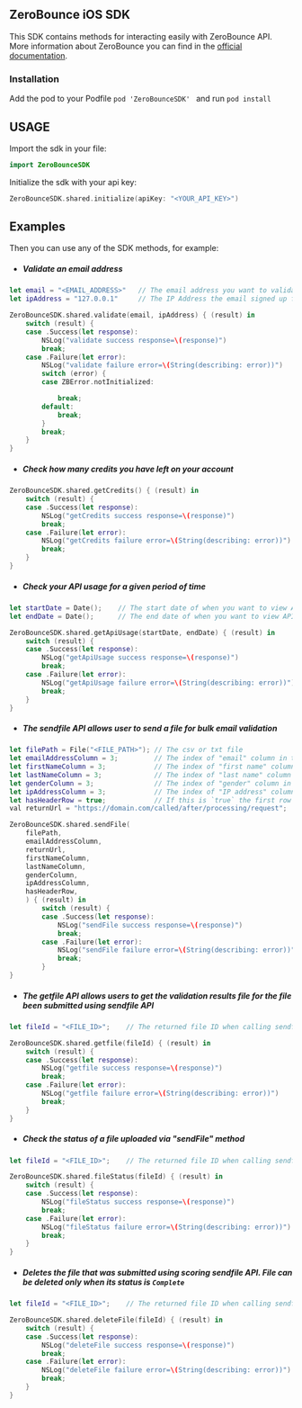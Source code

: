 ## ZeroBounce iOS SDK
This SDK contains methods for interacting easily with ZeroBounce API.
More information about ZeroBounce you can find in the [official documentation](https://www.zerobounce.net/docs/).

### Installation
Add the pod to your Podfile
```pod 'ZeroBounceSDK' ```
and run 
```pod install```

## USAGE
Import the sdk in your file:
```swift
import ZeroBounceSDK
``` 

Initialize the sdk with your api key:
```swift 
ZeroBounceSDK.shared.initialize(apiKey: "<YOUR_API_KEY>")
```

## Examples
Then you can use any of the SDK methods, for example:
* ##### Validate an email address
```swift
let email = "<EMAIL_ADDRESS>"   // The email address you want to validate
let ipAddress = "127.0.0.1"     // The IP Address the email signed up from (Optional)

ZeroBounceSDK.shared.validate(email, ipAddress) { (result) in
    switch (result) {
    case .Success(let response):
        NSLog("validate success response=\(response)")
        break;
    case .Failure(let error):
        NSLog("validate failure error=\(String(describing: error))")
        switch (error) {
        case ZBError.notInitialized:

            break;
        default:
            break;
        }
        break;
    }
}
```

* ##### Check how many credits you have left on your account
```swift
ZeroBounceSDK.shared.getCredits() { (result) in
    switch (result) {
    case .Success(let response):
        NSLog("getCredits success response=\(response)")
        break;
    case .Failure(let error):
        NSLog("getCredits failure error=\(String(describing: error))")
        break;
    }
}
```

* ##### Check your API usage for a given period of time
```swift
let startDate = Date();    // The start date of when you want to view API usage
let endDate = Date();      // The end date of when you want to view API usage

ZeroBounceSDK.shared.getApiUsage(startDate, endDate) { (result) in
    switch (result) {
    case .Success(let response):
        NSLog("getApiUsage success response=\(response)")
        break;
    case .Failure(let error):
        NSLog("getApiUsage failure error=\(String(describing: error))")
        break;
    }
}
```

* ##### The sendfile API allows user to send a file for bulk email validation
```swift
let filePath = File("<FILE_PATH>"); // The csv or txt file
let emailAddressColumn = 3;         // The index of "email" column in the file. Index starts at 1
let firstNameColumn = 3;            // The index of "first name" column in the file
let lastNameColumn = 3;             // The index of "last name" column in the file
let genderColumn = 3;               // The index of "gender" column in the file
let ipAddressColumn = 3;            // The index of "IP address" column in the file
let hasHeaderRow = true;            // If this is `true` the first row is considered as table headers
val returnUrl = "https://domain.com/called/after/processing/request";

ZeroBounceSDK.shared.sendFile(
    filePath,
    emailAddressColumn,
    returnUrl,
    firstNameColumn,
    lastNameColumn,
    genderColumn,
    ipAddressColumn,
    hasHeaderRow,
    ) { (result) in
        switch (result) {
        case .Success(let response):
            NSLog("sendFile success response=\(response)")
            break;
        case .Failure(let error):
            NSLog("sendFile failure error=\(String(describing: error))")
            break;
        }
}
```

* ##### The getfile API allows users to get the validation results file for the file been submitted using sendfile API
```swift
let fileId = "<FILE_ID>";    // The returned file ID when calling sendfile API

ZeroBounceSDK.shared.getfile(fileId) { (result) in
    switch (result) {
    case .Success(let response):
        NSLog("getfile success response=\(response)")
        break;
    case .Failure(let error):
        NSLog("getfile failure error=\(String(describing: error))")
        break;
    }
}
```

* ##### Check the status of a file uploaded via "sendFile" method
```swift
let fileId = "<FILE_ID>";    // The returned file ID when calling sendfile API

ZeroBounceSDK.shared.fileStatus(fileId) { (result) in
    switch (result) {
    case .Success(let response):
        NSLog("fileStatus success response=\(response)")
        break;
    case .Failure(let error):
        NSLog("fileStatus failure error=\(String(describing: error))")
        break;
    }
}
```

* ##### Deletes the file that was submitted using scoring sendfile API. File can be deleted only when its status is _`Complete`_
```swift
let fileId = "<FILE_ID>";    // The returned file ID when calling sendfile API

ZeroBounceSDK.shared.deleteFile(fileId) { (result) in
    switch (result) {
    case .Success(let response):
        NSLog("deleteFile success response=\(response)")
        break;
    case .Failure(let error):
        NSLog("deleteFile failure error=\(String(describing: error))")
        break;
    }
}
```
